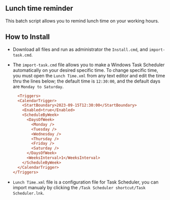 ## Lunch time reminder

This batch script allows you to remind lunch time on your working hours.

## How to Install

* Download all files and run as administrator the `Install.cmd`, and `import-task.cmd`.
* The `import-task.cmd` file allows you to make a Windows Task Scheduler automatically on your desired specific time.
  To change specific time, you must open the `Lunch Time.xml` from any text editor and edit the time thru the lines below;
  the default time is `12:30:00`, and the default days are `Monday to Saturday`.
  
  ```ini
    <Triggers>
    <CalendarTrigger>
      <StartBoundary>2023-09-15T12:30:00</StartBoundary>
      <Enabled>true</Enabled>
      <ScheduleByWeek>
        <DaysOfWeek>
          <Monday />
          <Tuesday />
          <Wednesday />
          <Thursday />
          <Friday />
          <Saturday />
        </DaysOfWeek>
        <WeeksInterval>1</WeeksInterval>
      </ScheduleByWeek>
    </CalendarTrigger>
  </Triggers>
  ```
* `Lunch Time.xml` file is a configuration file for Task Scheduler, you can import manualy by clicking the `/Task Scheduler shortcut/Task Scheduler.lnk`.

